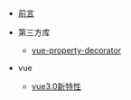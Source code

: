 
* [前言](/README.md)

* 第三方库
	* [vue-property-decorator](./docs/tool/decorator.md)
* vue
	* [vue3.0新特性](./docs/vue.md)

	
  

